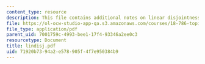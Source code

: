 ```yaml
---
content_type: resource
description: This file contains additional notes on linear disjointness.
file: https://ol-ocw-studio-app-qa.s3.amazonaws.com/courses/18-786-topics-in-algebraic-number-theory-spring-2006/71920b7394a2e578905f4f7e950384b9_lindisj.pdf
file_type: application/pdf
parent_uid: 7001759c-4993-bee1-17f4-93346a2ee0c3
resourcetype: Document
title: lindisj.pdf
uid: 71920b73-94a2-e578-905f-4f7e950384b9
---
```

